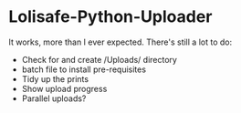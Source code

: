 # Lolisafe-Python-Uploader

It works, more than I ever expected. There's still a lot to do:
- Check for and create /Uploads/ directory
- batch file to install pre-requisites
- Tidy up the prints 
- Show upload progress
- Parallel uploads?
